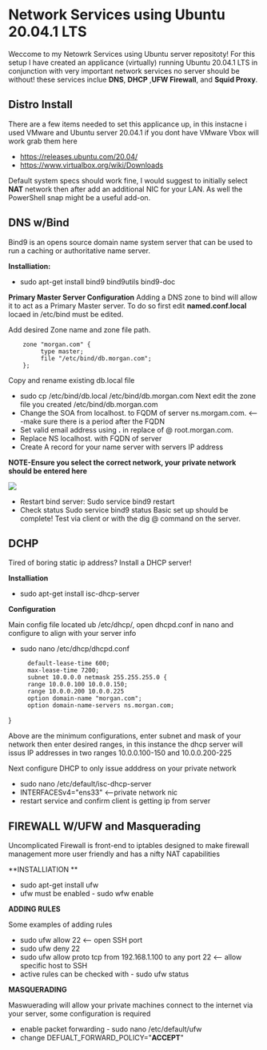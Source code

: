 # Network Services using Ubuntu 20.04.1 LTS

Weccome to my Netowrk Services using Ubuntu server repositoty! For this setup I have created an applicance (virtually) running Ubuntu 20.04.1 LTS in conjunction with very important network services no server should be without! these services inclue **DNS**, **DHCP** ,**UFW Firewall**, and **Squid Proxy**.

## Distro Install ##

There are a few items needed to set this applicance up, in this instacne i used VMware and Ubuntu server 20.04.1 if you dont have VMware Vbox will work grab them here
* https://releases.ubuntu.com/20.04/
* https://www.virtualbox.org/wiki/Downloads

Default system specs should work fine, I would suggest to initially select **NAT** network then after add an additional NIC for your LAN. As well the PowerShell snap might be a useful add-on. 


## DNS w/Bind ##

Bind9 is an opens source domain name system server that can be used to run a caching or authoritative name server.

**Installiation:**
* sudo apt-get install bind9 bind9utils bind9-doc

**Primary Master Server Configuration**
Adding a DNS zone to bind will allow it to act as a Primary Master server. To do so first edit **named.conf.local** locaed in /etc/bind must be edited.

Add desired Zone name and zone file path.

        zone "morgan.com" {
             type master;
             file "/etc/bind/db.morgan.com";
        };
        
Copy and rename existing db.local file
* sudo cp /etc/bind/db.local /etc/bind/db.morgan.com 
Next edit the zone file you created /etc/bind/db.morgan.com
* Change the SOA from localhost. to FQDM of server ns.morgam.com. <---make sure there is a period after the FQDN
* Set valid email address using **.** in replace of @ root.morgan.com.
* Replace NS localhost. with FQDN of server
* Create A record for your name server with servers IP address

**NOTE-Ensure you select the correct network, your private network should be entered here**

<img src="https://i.imgur.com/pBnK00V.jpg"/>

* Restart bind server: Sudo service bind9 restart
* Check status Sudo service bind9 status
Basic set up should be complete! Test via client or with the dig @ command on the server.

## DCHP ##

Tired of boring static ip address? Install a DHCP server!

**Installiation**

* sudo apt-get install isc-dhcp-server

**Configuration**

Main config file located ub /etc/dhcp/, open dhcpd.conf in nano and configure to align with your server info

* sudo nano /etc/dhcp/dhcpd.conf


        default-lease-time 600;
        max-lease-time 7200;
        subnet 10.0.0.0 netmask 255.255.255.0 {
        range 10.0.0.100 10.0.0.150;
        range 10.0.0.200 10.0.0.225
        option domain-name "morgan.com";
        option domain-name-servers ns.morgan.com;
        
} 

Above are the minimum configurations, enter subnet and mask of your network then enter desired ranges, in this instance the dhcp server will issus IP addresses in two ranges 10.0.0.100-150 and 10.0.0.200-225

Next configure DHCP to only issue adddress on your private network
* sudo nano /etc/default/isc-dhcp-server
* INTERFACESv4="ens33"  <--private network nic
* restart service and confirm client is getting ip from server

## FIREWALL W/UFW and Masquerading ##

Uncomplicated Firewall is front-end to iptables designed to make firewall management more user friendly and has a nifty NAT capabilities

**INSTALLIATION **

* sudo apt-get install ufw
* ufw must be enabled - sudo wfw enable

**ADDING RULES**

Some examples of adding rules

* sudo ufw allow 22  <-- open SSH port
* sudo ufw deny 22
* sudo ufw allow proto tcp from 192.168.1.100 to any port 22  <-- allow specific host to SSH
* active rules can be checked with - sudo ufw status

**MASQUERADING**

Maswuerading will allow your private machines connect to the internet via your server, some configuration is required

* enable packet forwarding - sudo nano /etc/default/ufw
* change DEFUALT_FORWARD_POLICY="**ACCEPT**"





